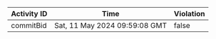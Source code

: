 | Activity ID | Time | Violation |
| --- | --- | --- |
| commitBid | Sat, 11 May 2024 09:59:08 GMT | false |